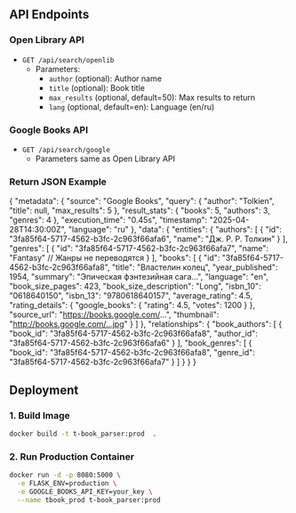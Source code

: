 
## API Endpoints

### Open Library API
- `GET /api/search/openlib`
  - Parameters:
    - `author` (optional): Author name
    - `title` (optional): Book title
    - `max_results` (optional, default=50): Max results to return
    - `lang` (optional, default=en): Language (en/ru)

### Google Books API
- `GET /api/search/google`
  - Parameters same as Open Library API
 
### Return JSON Example
{
  "metadata": {
    "source": "Google Books",
    "query": {
      "author": "Tolkien",
      "title": null,
      "max_results": 5
    },
    "result_stats": {
      "books": 5,
      "authors": 3,
      "genres": 4
    },
    "execution_time": "0.45s",
    "timestamp": "2025-04-28T14:30:00Z",
    "language": "ru"
  },
  "data": {
    "entities": {
      "authors": [
        {
          "id": "3fa85f64-5717-4562-b3fc-2c963f66afa6",
          "name": "Дж. Р. Р. Толкин"
        }
      ],
      "genres": [
        {
          "id": "3fa85f64-5717-4562-b3fc-2c963f66afa7",
          "name": "Fantasy"  // Жанры не переводятся
        }
      ],
      "books": [
        {
          "id": "3fa85f64-5717-4562-b3fc-2c963f66afa8",
          "title": "Властелин колец",
          "year_published": 1954,
          "summary": "Эпическая фэнтезийная сага...", 
          "language": "en",
          "book_size_pages": 423,
          "book_size_description": "Long",
          "isbn_10": "0618640150",
          "isbn_13": "9780618640157",
          "average_rating": 4.5,
          "rating_details": {
            "google_books": {
              "rating": 4.5,
              "votes": 1200
            }
          },
          "source_url": "https://books.google.com/...",
          "thumbnail": "http://books.google.com/...jpg"
        }
      ]
    },
    "relationships": {
      "book_authors": [
        {
          "book_id": "3fa85f64-5717-4562-b3fc-2c963f66afa8",
          "author_id": "3fa85f64-5717-4562-b3fc-2c963f66afa6"
        }
      ],
      "book_genres": [
        {
          "book_id": "3fa85f64-5717-4562-b3fc-2c963f66afa8",
          "genre_id": "3fa85f64-5717-4562-b3fc-2c963f66afa7"
        }
      ]
    }
  }
}

## Deployment

### 1. Build Image
```bash
docker build -t t-book_parser:prod  .
```

### 2. Run Production Container
```bash
docker run -d -p 8080:5000 \
  -e FLASK_ENV=production \
  -e GOOGLE_BOOKS_API_KEY=your_key \
  --name tbook_prod t-book_parser:prod
```


